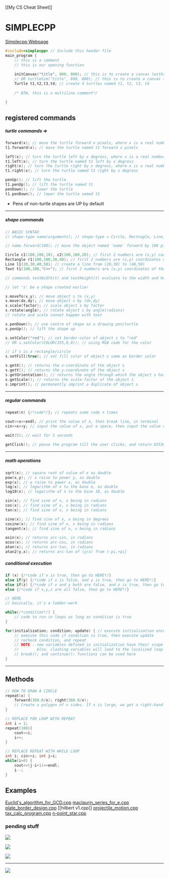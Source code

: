 [[My CS Cheat Sheet]]

# SIMPLECPP

[Simplecpp Webpage](https://www.cse.iitb.ac.in/~ranade/simplecpp/)

```cpp
#include<simplecpp> // Include this header file
main_program {
    // this is a comment
    // this is our opening function
    
    initCanvas("title", 800, 800); // this is to create a canvas (without turtle) of size 800x800
    // OR turtleSim("title", 800, 800); // this is to create a canvas (with turtle) of size 800x800
    Turtle t1,t2,t3,t4; // create 4 turtles named t1, t2, t3, t4
    
    /* BTW, this is a multiline comment*/

}
```

## registered commands
##### turtle commands =>
```cpp
forward(x); // move the turtle forward x pixels, where x is a real number
t1.forward(x); // move the turtle named t1 forward x pixels

left(x); // turn the turtle left by x degress, where x is a real number
t1.left(x); // turn the turtle named t1 left by x degress
right(x); // turn the turtle right by x degress, where x is a real number
t1.right(x); // turn the turtle named t1 right by x degress

penUp(); // lift the turtle
t1.penUp(); // lift the turtle named t1
penDown(); // lower the turtle
t1.penDown(); // lower the turtle named t1
```
- Pens of non-turtle shapes are UP by default

---
##### shape commands
```cpp
// BASIC SYNTAX 
// shape-type name(arguments); // shape-type = Circle, Rectnagle, Line, Text

// name.forward(100); // move the object named 'name' forward by 100 pixels

Circle c1(100,100,10), c2(100,100,20); // first 2 numbers are (x,y) coordinates of centre, and 3rd is the radius
Rectangle r1(100,100,30,40); // first 2 numbers are (x,y) coordinates of centre, while 3rd and 4th are width and height
Line l1(20,30,40,50); // create a line from (20,30) to (40,50)
Text t1(100,100,"C++"); // first 2 numbers are (x,y) coordinates of the centre, while 3rd is the string to be printed

// commands textWidth(t) and textHeight(t) evaluate to the width and height of the text t in pixels
```

```cpp
// let 's' be a shape created earlier

s.moveTo(x,y); // move object s to (x,y)
s.move(dx,dy); // move object s by (dx,dy)
s.scale(factor); // scale object s by factor
s.rotate(angle); // rotate object s by angle(radians)
// rotate and scale cannot happen with text

s.penDown(); // use centre of shape as a drawing pen/turtle
s.penUp(); // lift the shape up

s.setColor("red"); // set border-color of object s to "red"
// OR s.setColor(COLOR(255,0,0)); // using RGB code for the color

// if s is a rectangle/circle
s.setFill(true); // set fill color of object s same as border color

s.getX(); // returns the x-coordinate of the object s
s.getY(); // returns the y-coordinate of the object s
s.getOrientation(); // returns the angle through which the object s has been rotated
s.getScale(); // returns the scale-factor of the object s
s.imprint(); // permanently imprint a duplicate of object s

```
---

##### regular commands
```cpp
repeat(n) {/*code*/}; // repeats some code n times

cout<<x<<endl; // print the value of x, then break line, in terminal
cin>>x>>y; // input the value of x, put a space, then input the value of y, in terminal

wait(5); // wait for 5 seconds

getClick(); // pause the program till the user clicks, and return 65536x + y

```

---

##### math operations

```cpp
sqrt(x); // square root of value of x as double
pow(x,y); // x raise to power y, as double
exp(x); // e raise to power x, as double
log(x); // logarithm of x to the base e, as double
log10(x); // logarithm of x to the base 10, as double

sin(x); // find sine of x, x being in radians
cos(x); // find sine of x, x being in radians
tan(x); // find sine of x, x being in radians

sine(x); // find sine of x, x being in degrees
cosine(x); // find sine of x, x being in radians
tangent(x); // find sine of x, x being in radians

asin(x); // returns arc-sin, in radians
acos(x); // returns arc-cos, in radians
atan(x); // returns arc-tan, in radians
atan2(y,x); // returns arc-tan of (y/x) from (-pi,+pi]
```

##### conditional execution
```cpp
if (x) {/*code if x is true, then go to HERE*/}
else if(y) {/*code if x is false, and y is true, then go to HERE*/}
else if(z) {/*code if x and y both are false, and z is true, then go to HERE*/}
else {/*code if x,y,z are all false, then go to HERE*/}

// HERE
// basically, it's a ladder-work
```

```cpp
while(/*condition*/) {
    // code to run in loops as long as condition is true
}
```

```cpp
for(initialization; condition; update) { // execute initialization once
    // execute this code if condition is true, then execute update
    // recheck condition, and repeat
    // NOTE : new variables defined in initialization have their scope restricted to the loop
    //        Also, clashing variables will lead to the localized loop variables being used
    // break(); and continue(); functions can be used here
}
```
---
## Methods
```cpp
// HOW TO DRAW A CIRCLE
repeat(x) {
	forward(360.0/x); right(360.0/x);
	// Create a polygon of x sides. If x is large, we get a right-hand circle
}

// REPLACE FOR LOOP WITH REPEAT
int i = 1;
repeat(100){
	cout<<i;
	i++;
}

// REPLACE REPEAT WITH WHILE LOOP
int i; cin>>i; int j=i;
while(i>0) {
	cout<<(j-i+1)<<endl;
	i--;
}
```

## Examples
[Euclid's_algorithm_for_GCD.cpp](R:/Projects/IIT-B%20COURSES/CS%20101/methods%20and%20examples/Euclid's_algorithm_for_GCD.cpp)
[maclaurin_series_for_e.cpp](R:/Projects/IIT-B%20COURSES/CS%20101/methods%20and%20examples/maclaurin_series_for_e.cpp)
[plate_border_design.cpp]("R:\Projects\IIT-B%20COURSES\CS%20101\slides\1.%20Course%20Logistics%20and%20%Overview\practice-1\plate_border_design.cpp)
[[hilbert v1.cpp]]
[projectile_motion.cpp](R:/Projects/IIT-B%20COURSES/CS%20101/methods%20and%20examples/projectile_motion.cpp)
[tax_calc_program.cpp](R:/Projects/IIT-B%20COURSES/CS%20101/methods%20and%20examples/tax_calc_program.cpp)
[n-point_star.cpp](R:\Projects\IIT-B%20COURSES\CS%20101\slides\1.%20Course%20Logistics%20and%20Overview\practice-1\n-point_star.cpp)
### pending stuff
![](https://i.imgur.com/oSPHfAs.png)

![](https://i.imgur.com/2ROYuuN.png)

![](https://i.imgur.com/7HZkEtG.png)

---

![](https://i.imgur.com/1PorXdZ.png)

